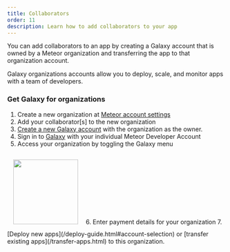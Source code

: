 ```yaml
---
title: Collaborators
order: 11
description: Learn how to add collaborators to your app
---
```


You can add collaborators to an app by creating a Galaxy account that is owned by a Meteor organization and transferring the app to that organization account. 

Galaxy organizations accounts allow you to deploy, scale, and monitor apps with a team of developers.

<h3 id="instructions">Get Galaxy for organizations</h3>

1. Create a new organization at [Meteor account settings](https://www.meteor.com/account-settings/organizations)
2. Add your collaborator[s] to the new organization
3. [Create a new Galaxy account](https://www.meteor.com/galaxy/signup) with the organization as the owner. 
4. Sign in to [Galaxy](https://galaxy.meteor.com)  with your individual Meteor Developer Account
5. Access your organization by toggling the Galaxy menu
<img src="/images/galaxy-menu.png" style="width: 150px; margin: 1em;"/>
6. Enter payment details for your organization
7. [Deploy new apps](/deploy-guide.html#account-selection) or [transfer existing apps](/transfer-apps.html) to this organization.

